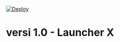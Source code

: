 [![Deploy](https://www.herokucdn.com/deploy/button.png)](https://heroku.com/deploy)

# versi 1.0 - Launcher X
